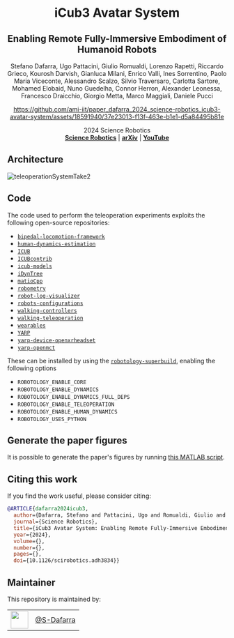 
<h1 align="center">
iCub3 Avatar System
</h1>

<h2 align="center"> Enabling Remote Fully-Immersive Embodiment of Humanoid Robots </h3>
<div align="center">
Stefano Dafarra, Ugo Pattacini, Giulio Romualdi, Lorenzo Rapetti, Riccardo Grieco, Kourosh Darvish, Gianluca Milani, Enrico Valli, Ines Sorrentino, Paolo Maria Viceconte, Alessandro Scalzo, Silvio Traversaro, Carlotta Sartore, Mohamed Elobaid, Nuno Guedelha, Connor Herron, Alexander Leonessa, Francesco Draicchio, Giorgio Metta, Marco Maggiali, Daniele Pucci
</div>


<div align="center">

https://github.com/ami-iit/paper_dafarra_2024_science-robotics_icub3-avatar-system/assets/18591940/37e23013-f13f-463e-b1e1-d5a84495b81e

</div>

<div align="center">
2024 Science Robotics
</div>
 
<div align="center">
  <a href=""><b>Science Robotics</b></a> | <!-- TODO: Add link -->
  <a href="https://arxiv.org/abs/2203.06972"><b>arXiv</b></a> |
  <a href="https://youtu.be/z0aoTzdx25Y"><b>YouTube</b></a>
</div>

## Architecture
![teleoperationSystemTake2](https://github.com/ami-iit/paper_dafarra_2024_science-robotics_icub3-avatar-system/assets/18591940/a6a726c0-4372-46e0-8f33-5c3d554d86e6)

## Code
The code used to perform the teleoperation experiments exploits the following open-source repositories:
- [`bipedal-locomotion-framework`](https://github.com/dic-iit/bipedal-locomotion-framework)
- [`human-dynamics-estimation`](https://github.com/robotology/human-dynamics-estimation)
- [`ICUB`](https://github.com/robotology/icub-main)
- [`ICUBcontrib`](https://github.com/robotology/icub-contrib-common)
- [`icub-models`](https://github.com/robotology/icub-models)
- [`iDynTree`](https://github.com/robotology/idyntree)
- [`matioCpp`](https://github.com/dic-iit/matio-cpp)
- [`robometry`](https://github.com/robotology/robometry)
- [`robot-log-visualizer`](https://github.com/ami-iit/robot-log-visualizer)
- [`robots-configurations`](https://github.com/robotology/robots-configuration)
- [`walking-controllers`](https://github.com/robotology/walking-controllers)
- [`walking-teleoperation`](https://github.com/robotology/walking-teleoperation)
- [`wearables`](https://github.com/robotology/wearables)
- [`YARP`](https://github.com/robotology/yarp)
- [`yarp-device-openxrheadset`](https://github.com/ami-iit/yarp-device-openxrheadset)
- [`yarp-openmct`](https://github.com/ami-iit/yarp-openmct)

These can be installed by using the [`robotology-superbuild`](https://github.com/robotology/robotology-superbuild), enabling the following options
- `ROBOTOLOGY_ENABLE_CORE`
- `ROBOTOLOGY_ENABLE_DYNAMICS`
- `ROBOTOLOGY_ENABLE_DYNAMICS_FULL_DEPS`
- `ROBOTOLOGY_ENABLE_TELEOPERATION`
- `ROBOTOLOGY_ENABLE_HUMAN_DYNAMICS`
- `ROBOTOLOGY_USES_PYTHON`

## Generate the paper figures

It is possible to generate the paper's figures by running [this MATLAB script](https://github.com/ami-iit/icub3-avatar-system-paper-data/blob/159dc523383e3cda9a4f214e52271b9a26a0e12d/generate_plots/generate_plots.m).

## Citing this work

If you find the work useful, please consider citing:

```bib
@ARTICLE{dafarra2024icub3,
  author={Dafarra, Stefano and Pattacini, Ugo and Romualdi, Giulio and Rapetti, Lorenzo and Grieco, Riccardo and Darvish, Kourosh and Milani, Gianluca and Valli, Enrico and Sorrentino, Ines and Viceconte, Paolo Maria and Scalzo, Alessandro and Traversaro, Silvio and Sartore, Carlotta and Elobaid, Mohamed and Guedelha, Nuno and Herron, Connor and Leonessa, Alexander and Draicchio, Francesco and Metta, Giorgio and Maggiali, Marco and Pucci, Daniele},
  journal={Science Robotics}, 
  title={iCub3 Avatar System: Enabling Remote Fully-Immersive Embodiment of Humanoid Robots}, 
  year={2024},
  volume={},
  number={},
  pages={},
  doi={10.1126/scirobotics.adh3834}}
```



## Maintainer

This repository is maintained by:

|                                                              |                                                      |
| :----------------------------------------------------------: | :--------------------------------------------------: |
| [<img src="https://github.com/S-Dafarra.png" width="40">](https://github.com/S-Dafarra) | [@S-Dafarra](https://github.com/S-Dafarra) |
